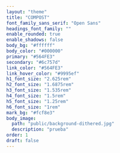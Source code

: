 ```yaml
---
layout: "theme"
title: "COMPOST"
font_family_sans_serif: "Open Sans"
headings_font_family: ""
enable_rounded: true
enable_shadows: false
body_bg: "#ffffff"
body_color: "#000000"
primary: "#564FE3"
secondary: "#6c757d"
link_color: "#564FE3"
link_hover_color: "#9995ef"
h1_font_size: "2.625rem"
h2_font_size: "1.6875rem"
h3_font_size: "1.535rem"
h4_font_size: "1.5rem"
h5_font_size: "1.25rem"
h6_font_size: "1rem"
mark_bg: "#fcf8e3"
body_image:
  path: "public/background-dithered.jpg"
  description: "prueba"
order: 1
draft: false
---
```

